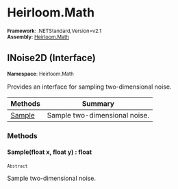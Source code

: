 # Heirloom.Math

<small>**Framework**: .NETStandard,Version=v2.1</small>  
<small>**Assembly**: [Heirloom.Math](../Heirloom.Math/Heirloom.Math.md)</small>  

## INoise2D (Interface)
<small>**Namespace**: Heirloom.Math</small>  

Provides an interface for sampling two-dimensional noise.

| Methods                | Summary                       |
|------------------------|-------------------------------|
| [Sample](#SAMB43AC0AA) | Sample two-dimensional noise. |

### Methods

#### <a name="SAMB43AC0AA"></a>Sample(float x, float y) : float
<small>`Abstract`</small>

Sample two-dimensional noise.


